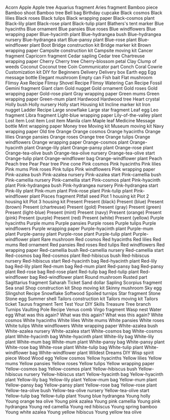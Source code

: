 Acorn
Apple
Apple tree
Aquarius fragment
Aries fragment
Bamboo piece
Bamboo shoot
Bamboo tree
Bell bag
Birthday cupcake
Black cosmos
Black lilies
Black roses
Black tulips
Black wrapping paper
Black-cosmos plant
Black-lily plant
Black-rose plant
Black-tulip plant
Blathers's tent marker
Blue hyacinths
Blue ornament
Blue pansies
Blue roses
Blue windflowers
Blue wrapping paper
Blue-hyacinth plant
Blue-hydrangea bush
Blue-hydrangea nursery
Blue-hydrangea start
Blue-pansy plant
Blue-rose plant
Blue-windflower plant
Boot
Bridge construction kit
Bridge marker kit
Brown wrapping paper
Campsite construction kit
Campsite moving kit
Cancer fragment
Capricorn fragment
Cedar sapling
Cedar tree
Chartreuse wrapping paper
Cherry
Cherry tree
Cherry-blossom petal
Clay
Clump of weeds
Coconut
Coconut tree
Coin
Communicator part
Conch
Coral
Cowrie
Customization kit
DIY for Beginners
Delivery
Delivery box
Earth egg
Egg message bottle
Elegant mushroom
Empty can
Fish bait
Flat mushroom
Flimsy Axe Recipe
Flimsy Shovel Recipe
Flimsy Watering Can Recipe
Fossil
Gemini fragment
Giant clam
Gold nugget
Gold ornament
Gold roses
Gold wrapping paper
Gold-rose plant
Gray wrapping paper
Green mums
Green wrapping paper
Green-mum plant
Hardwood
Hardwood tree
Heart crystal
Holly bush
Holly nursery
Holly start
Housing kit
Incline marker kit
Iron nugget
Ladder Recipe
Large snowflake
Large star fragment
Leaf egg
Leo fragment
Libra fragment
Light-blue wrapping paper
Lily-of-the-valley plant
Lost item
Lost item
Lost item
Manila clam
Maple leaf
Medicine
Message bottle
Mint wrapping paper
Money tree
Moving kit
Museum moving kit
Navy wrapping paper
Old tire
Orange
Orange cosmos
Orange hyacinths
Orange lilies
Orange pansies
Orange roses
Orange tree
Orange tulips
Orange windflowers
Orange wrapping paper
Orange-cosmos plant
Orange-hyacinth plant
Orange-lily plant
Orange-pansy plant
Orange-rose plant
Orange-tea-olive bush
Orange-tea-olive nursery
Orange-tea-olive start
Orange-tulip plant
Orange-windflower bag
Orange-windflower plant
Peach
Peach tree
Pear
Pear tree
Pine cone
Pink cosmos
Pink hyacinths
Pink lilies
Pink mums
Pink roses
Pink tulips
Pink windflowers
Pink wrapping paper
Pink-azalea bush
Pink-azalea nursery
Pink-azalea start
Pink-camellia bush
Pink-camellia nursery
Pink-camellia start
Pink-cosmos plant
Pink-hyacinth plant
Pink-hydrangea bush
Pink-hydrangea nursery
Pink-hydrangea start
Pink-lily plant
Pink-mum plant
Pink-rose plant
Pink-tulip plant
Pink-windflower plant
Pisces fragment
Pitfall seed
Plot 1 housing kit
Plot 2 housing kit
Plot 3 housing kit
Present
Present (black)
Present (blue)
Present (brown)
Present (chartreuse)
Present (gold)
Present (gray)
Present (green)
Present (light-blue)
Present (mint)
Present (navy)
Present (orange)
Present (pink)
Present (purple)
Present (red)
Present (white)
Present (yellow)
Purple hyacinths
Purple mums
Purple pansies
Purple roses
Purple tulips
Purple windflowers
Purple wrapping paper
Purple-hyacinth plant
Purple-mum plant
Purple-pansy plant
Purple-rose plant
Purple-tulip plant
Purple-windflower plant
Rare mushroom
Red cosmos
Red hyacinths
Red lilies
Red mums
Red ornament
Red pansies
Red roses
Red tulips
Red windflowers
Red wrapping paper
Red-camellia bush
Red-camellia nursery
Red-camellia start
Red-cosmos bag
Red-cosmos plant
Red-hibiscus bush
Red-hibiscus nursery
Red-hibiscus start
Red-hyacinth bag
Red-hyacinth plant
Red-lily bag
Red-lily plant
Red-mum bag
Red-mum plant
Red-pansy bag
Red-pansy plant
Red-rose bag
Red-rose plant
Red-tulip bag
Red-tulip plant
Red-windflower bag
Red-windflower plant
Round mushroom
Rusted part
Sagittarius fragment
Saharah Ticket
Sand dollar
Sapling
Scorpius fragment
Sea snail
Shop construction kit
Shop moving kit
Skinny mushroom
Sky egg
Slingshot Recipe
Snowflake
Softwood
Spoiled turnips
Star fragment
Stone
Stone egg
Summer shell
Tailors construction kit
Tailors moving kit
Tailors ticket
Taurus fragment
Tent
Test Your DIY Skills
Treasure
Tree branch
Turnips
Vaulting Pole Recipe
Venus comb
Virgo fragment
Wasp nest
Water egg
What was this again?
What was this again?
What was this again?
White cosmos
White hyacinths
White lilies
White mums
White pansies
White roses
White tulips
White windflowers
White wrapping paper
White-azalea bush
White-azalea nursery
White-azalea start
White-cosmos bag
White-cosmos plant
White-hyacinth bag
White-hyacinth plant
White-lily bag
White-lily plant
White-mum bag
White-mum plant
White-pansy bag
White-pansy plant
White-rose bag
White-rose plant
White-tulip bag
White-tulip plant
White-windflower bag
White-windflower plant
Wildest Dreams DIY
Wisp spirit piece
Wood
Wood egg
Yellow cosmos
Yellow hyacinths
Yellow lilies
Yellow mums
Yellow pansies
Yellow roses
Yellow tulips
Yellow wrapping paper
Yellow-cosmos bag
Yellow-cosmos plant
Yellow-hibiscus bush
Yellow-hibiscus nursery
Yellow-hibiscus start
Yellow-hyacinth bag
Yellow-hyacinth plant
Yellow-lily bag
Yellow-lily plant
Yellow-mum bag
Yellow-mum plant
Yellow-pansy bag
Yellow-pansy plant
Yellow-rose bag
Yellow-rose plant
Yellow-tea-olive bush
Yellow-tea-olive nursery
Yellow-tea-olive start
Yellow-tulip bag
Yellow-tulip plant
Young blue hydrangea
Young holly
Young orange tea olive
Young pink azalea
Young pink camellia
Young pink hydrangea
Young red camellia
Young red hibiscus
Young spring bamboo
Young white azalea
Young yellow hibiscus
Young yellow tea olive
